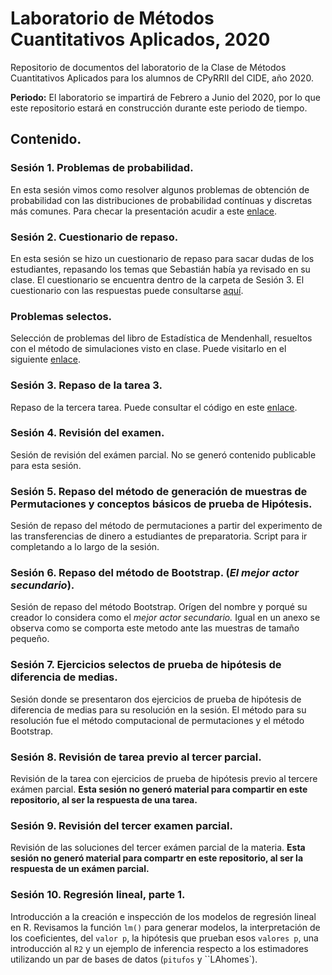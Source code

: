 # Laboratorio de Métodos Cuantitativos Aplicados, 2020

Repositorio de documentos del laboratorio de la Clase de Métodos Cuantitativos Aplicados para los alumnos de CPyRRII del CIDE, año 2020.

**Periodo:** El laboratorio se impartirá de Febrero a Junio del 2020, por lo que este repositorio estará en construcción durante este periodo de tiempo.  

## Contenido.

### Sesión 1. Problemas de probabilidad.

En esta sesión vimos como resolver algunos problemas de obtención de probabilidad con las distribuciones de probabilidad contínuas y discretas más comunes. Para checar la presentación acudir a este [enlace](https://presentaciones.juvenalcampos.com/mca2020/sesion1/#1).

### Sesión 2. Cuestionario de repaso.

En esta sesión se hizo un cuestionario de repaso para sacar dudas de los estudiantes, repasando los temas que Sebastián había ya revisado en su clase. El cuestionario se encuentra dentro de la carpeta de Sesión 3. El cuestionario con las respuestas puede consultarse [aquí](https://presentaciones.juvenalcampos.com/mca2020/sesion2/).

### Problemas selectos.

Selección de problemas del libro de Estadística de Mendenhall, resueltos con el método de simulaciones visto en clase. Puede visitarlo en el siguiente [enlace](https://presentaciones.juvenalcampos.com/MCA2020/ProblemasSelectos/problemasSelectos.pdf).

### Sesión 3. Repaso de la tarea 3.

Repaso de la tercera tarea. Puede consultar el código en este [enlace](https://rpubs.com/Juve_Campos/mca2020sesion3).

### Sesión 4. Revisión del examen.

Sesión de revisión del exámen parcial. No se generó contenido publicable para esta sesión.

### Sesión 5. Repaso del método de generación de muestras de Permutaciones y conceptos básicos de prueba de Hipótesis.

Sesión de repaso del método de permutaciones a partir del experimento de las transferencias de dinero a estudiantes de preparatoria. Script para ir completando a lo largo de la sesión.

### Sesión 6. Repaso del método de Bootstrap. (_El mejor actor secundario_).

Sesión de repaso del método Bootstrap. Orígen del nombre y porqué su creador lo considera como el _mejor actor secundario._ Igual en un anexo se observa como se comporta este metodo ante las muestras de tamaño pequeño.

### Sesión 7. Ejercicios selectos de prueba de hipótesis de diferencia de medias.

Sesión donde se presentaron dos ejercicios de prueba de hipótesis de diferencia de medias para su resolución en la sesión. El método para su resolución fue el método computacional de permutaciones y el método Bootstrap.  

### Sesión 8. Revisión de tarea previo al tercer parcial.

Revisión de la tarea con ejercicios de prueba de hipótesis previo al tercere exámen parcial. **Esta sesión no generó material para compartir en este repositorio, al ser la respuesta de una tarea.**

### Sesión 9. Revisión del tercer examen parcial.

Revisión de las soluciones del tercer exámen parcial de la materia. **Esta sesión no generó material para compartr en este repositorio, al ser la respuesta de un exámen parcial.**

### Sesión 10. Regresión lineal, parte 1.

Introducción a la creación e inspección de los modelos de regresión lineal en R. Revisamos la función `lm()` para generar modelos, la interpretación de los coeficientes, del `valor p`, la hipótesis que prueban esos `valores p`, una introducción al `R2` y un ejemplo de inferencia respecto a los estimadores utilizando un par de bases de datos (`pitufos` y ``LAhomes`).
